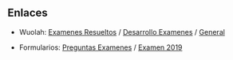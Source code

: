 ## Enlaces
- Wuolah: [Examenes Resueltos](https://wuolah.com/apuntes/fundamentos-de-redes/examenes-resueltos-preguntas-teoria-examen-resueltas1-pdf-5369400)
/
[Desarrollo Examenes](https://wuolah.com/apuntes/fundamentos-de-redes/resueltas-preguntas-desarrollo-pdf-6919123?utm_source=wuolah&utm_medium=referral&utm_campaign=file-openfile)
/
[General](https://www.wuolah.com/apuntes/fundamentos-de-redes?communityId=10573&f_course=3&f_community=10573&user=575812&utm_content=subject&referral=Dnreo1&utm_source=referral&utm_medium=referral&utm_campaign=share-copy&utm_term=subject-share-copy)

- Formularios: [Preguntas Examenes](https://forms.gle/ainCiqxoVyXyt7FZ6) / [Examen 2019](https://forms.gle/bgpLogLAYLV9hJoF8)
